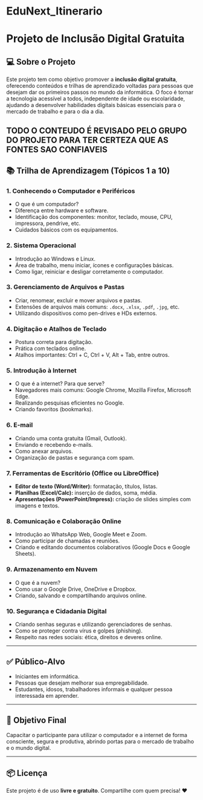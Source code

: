 # EduNext_Itinerario
# Projeto de Inclusão Digital Gratuita

## 💻 Sobre o Projeto

Este projeto tem como objetivo promover a **inclusão digital gratuita**, oferecendo conteúdos e trilhas de aprendizado voltadas para pessoas que desejam dar os primeiros passos no mundo da informática. O foco é tornar a tecnologia acessível a todos, independente de idade ou escolaridade, ajudando a desenvolver habilidades digitais básicas essenciais para o mercado de trabalho e para o dia a dia.

TODO O CONTEUDO É REVISADO PELO GRUPO DO PROJETO PARA TER CERTEZA QUE AS FONTES SAO CONFIAVEIS
---

## 📚 Trilha de Aprendizagem (Tópicos 1 a 10)

### 1. Conhecendo o Computador e Periféricos
- O que é um computador?
- Diferença entre hardware e software.
- Identificação dos componentes: monitor, teclado, mouse, CPU, impressora, pendrive, etc.
- Cuidados básicos com os equipamentos.

### 2. Sistema Operacional
- Introdução ao Windows e Linux.
- Área de trabalho, menu iniciar, ícones e configurações básicas.
- Como ligar, reiniciar e desligar corretamente o computador.

### 3. Gerenciamento de Arquivos e Pastas
- Criar, renomear, excluir e mover arquivos e pastas.
- Extensões de arquivos mais comuns: `.docx`, `.xlsx`, `.pdf`, `.jpg`, etc.
- Utilizando dispositivos como pen-drives e HDs externos.

### 4. Digitação e Atalhos de Teclado
- Postura correta para digitação.
- Prática com teclados online.
- Atalhos importantes: Ctrl + C, Ctrl + V, Alt + Tab, entre outros.

### 5. Introdução à Internet
- O que é a internet? Para que serve?
- Navegadores mais comuns: Google Chrome, Mozilla Firefox, Microsoft Edge.
- Realizando pesquisas eficientes no Google.
- Criando favoritos (bookmarks).

### 6. E-mail
- Criando uma conta gratuita (Gmail, Outlook).
- Enviando e recebendo e-mails.
- Como anexar arquivos.
- Organização de pastas e segurança com spam.

### 7. Ferramentas de Escritório (Office ou LibreOffice)
- **Editor de texto (Word/Writer):** formatação, títulos, listas.
- **Planilhas (Excel/Calc):** inserção de dados, soma, média.
- **Apresentações (PowerPoint/Impress):** criação de slides simples com imagens e textos.

### 8. Comunicação e Colaboração Online
- Introdução ao WhatsApp Web, Google Meet e Zoom.
- Como participar de chamadas e reuniões.
- Criando e editando documentos colaborativos (Google Docs e Google Sheets).

### 9. Armazenamento em Nuvem
- O que é a nuvem?
- Como usar o Google Drive, OneDrive e Dropbox.
- Criando, salvando e compartilhando arquivos online.

### 10. Segurança e Cidadania Digital
- Criando senhas seguras e utilizando gerenciadores de senhas.
- Como se proteger contra vírus e golpes (phishing).
- Respeito nas redes sociais: ética, direitos e deveres online.

---

## ✅ Público-Alvo

- Iniciantes em informática.
- Pessoas que desejam melhorar sua empregabilidade.
- Estudantes, idosos, trabalhadores informais e qualquer pessoa interessada em aprender.

---

## 🎯 Objetivo Final

Capacitar o participante para utilizar o computador e a internet de forma consciente, segura e produtiva, abrindo portas para o mercado de trabalho e o mundo digital.

---

## 📦 Licença

Este projeto é de uso **livre e gratuito**. Compartilhe com quem precisa! ❤️

